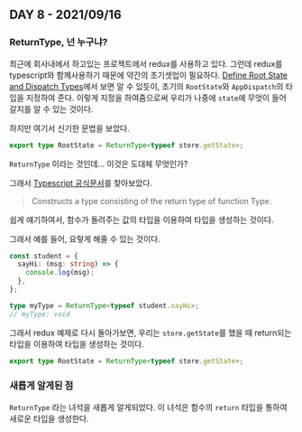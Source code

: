 ## DAY 8 - 2021/09/16

### ReturnType, 넌 누구냐?

최근에 회사내에서 하고있는 프로젝트에서 redux를 사용하고 있다. 그런데 redux를 typescript와 함께사용하기 때문에 약간의 초기셋업이 필요하다.
[Define Root State and Dispatch Types](https://redux.js.org/tutorials/typescript-quick-start#define-root-state-and-dispatch-types)에서 보면 알 수 있듯이, 초기의 `RootState`와 `AppDispatch`의 타입을 지정하여 준다. 이렇게 지정을 하여줌으로써 우리가 나중에 `state`에 무엇이 들어갈지를 알 수 있는 것이다.

하지만 여기서 신기한 문법을 보았다.

```typescript
export type RootState = ReturnType<typeof store.getState>;
```

`ReturnType` 이라는 것인데... 이것은 도대체 무엇인가?

그래서 [Typescript 공식문서](https://www.typescriptlang.org/docs/handbook/utility-types.html#returntypetype)를 찾아보았다.

> Constructs a type consisting of the return type of function Type.

쉽게 얘기하여서, 함수가 돌려주는 값의 타입을 이용하여 타입을 생성하는 것이다.

그래서 예를 들어, 요렇게 해줄 수 있는 것이다.

```typescript
const student = {
  sayHi: (msg: string) => {
    console.log(msg);
  },
};

type myType = ReturnType<typeof student.sayHi>;
// myType: void
```

그래서 redux 예제로 다시 돌아가보면, 우리는 `store.getState`를 했을 때 return되는 타입을 이용하여
타입을 생성하는 것이다.

```typescript
export type RootState = ReturnType<typeof store.getState>;
```

### 새롭게 알게된 점

`ReturnType` 라는 녀석을 새롭게 알게되었다. 이 녀석은 함수의 `return` 타입을 통하여 새로운 타입을 생성한다.
